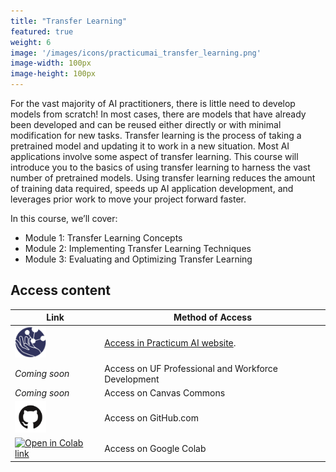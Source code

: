 ```yaml
---
title: "Transfer Learning"
featured: true
weight: 6
image: '/images/icons/practicumai_transfer_learning.png'
image-width: 100px
image-height: 100px
---
```


For the vast majority of AI practitioners, there is little need to develop models from scratch! In most cases, there are models that have already been developed and can be reused either directly or with minimal modification for new tasks. Transfer learning is the process of taking a pretrained model and updating it to work in a new situation. Most AI applications involve some aspect of transfer learning. This course will introduce you to the basics of using transfer learning to harness the vast number of pretrained models. Using transfer learning reduces the amount of training data required, speeds up AI application development, and leverages prior work to move your project forward faster.

In this course, we’ll cover:

* Module 1: Transfer Learning Concepts
* Module 2: Implementing Transfer Learning Techniques
* Module 3: Evaluating and Optimizing Transfer Learning

## Access content

Link | Method of Access
-----|-----------------
<a href="/tranfer_learning/README/"><img src='/images/logo/Practicum_globe.230px.png' width=50 alt='Practiucm AI Globe logo'></a> | <a href="/transfer_learning/README/">Access in Practicum AI website</a>.
*Coming soon* | Access on UF Professional and Workforce Development
*Coming soon* | Access on Canvas Commons
<a href='https://github.com/PracticumAI/transfer_learning'><img src='/images/GitHub-Mark.png' alt='GitHub.com logo' width=50></a> | Access on GitHub.com
<a href='https://github.com/PracticumAI/transfer_learning'><img src='https://colab.research.google.com/assets/colab-badge.svg' alt='Open in Colab link'></a> | Access on Google Colab
